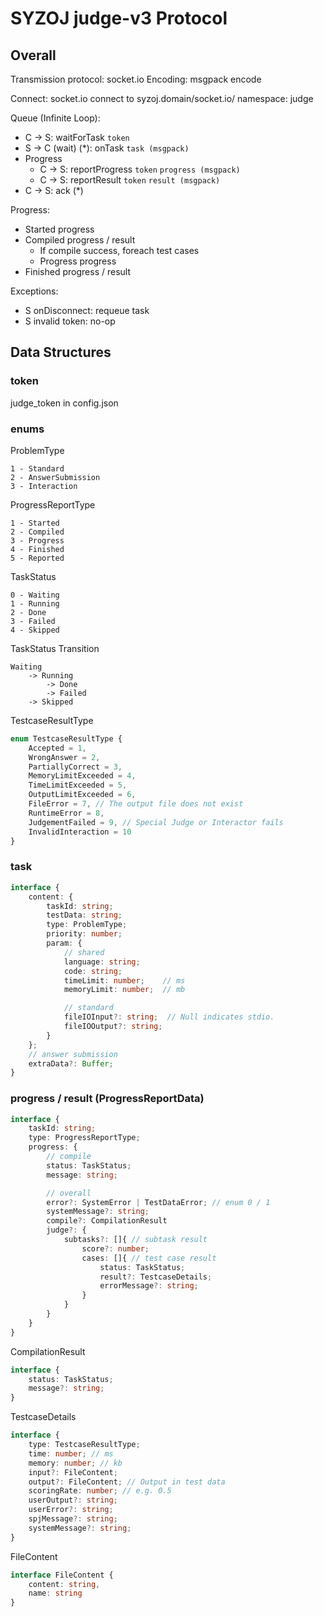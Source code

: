 # SYZOJ judge-v3 Protocol

## Overall

Transmission protocol: socket.io
Encoding: msgpack encode

Connect: socket.io connect to syzoj.domain/socket.io/ namespace: judge

Queue (Infinite Loop):

+ C -> S: waitForTask `token`
+ S -> C (wait) (*): onTask `task (msgpack)`
+ Progress
  + C -> S: reportProgress `token` `progress (msgpack)`
  + C -> S: reportResult `token` `result (msgpack)`
+ C -> S: ack (*)

Progress:

+ Started progress
+ Compiled progress / result
  + If compile success, foreach test cases
  + Progress progress
+ Finished progress / result

Exceptions:

+ S onDisconnect: requeue task
+ S invalid token: no-op

## Data Structures

### token

judge_token in config.json

### enums

ProblemType

``` text
1 - Standard
2 - AnswerSubmission
3 - Interaction
```

ProgressReportType

``` text
1 - Started
2 - Compiled
3 - Progress
4 - Finished
5 - Reported
```

TaskStatus

``` text
0 - Waiting
1 - Running
2 - Done
3 - Failed
4 - Skipped
```

TaskStatus Transition

``` text
Waiting
    -> Running
        -> Done
        -> Failed
    -> Skipped
```

TestcaseResultType

``` typescript
enum TestcaseResultType {
    Accepted = 1,
    WrongAnswer = 2,
    PartiallyCorrect = 3,
    MemoryLimitExceeded = 4,
    TimeLimitExceeded = 5,
    OutputLimitExceeded = 6,
    FileError = 7, // The output file does not exist
    RuntimeError = 8,
    JudgementFailed = 9, // Special Judge or Interactor fails
    InvalidInteraction = 10
}
```

### task

``` typescript
interface {
    content: {
        taskId: string;
        testData: string;
        type: ProblemType;
        priority: number;
        param: {
            // shared
            language: string;
            code: string;
            timeLimit: number;    // ms
            memoryLimit: number;  // mb

            // standard
            fileIOInput?: string;  // Null indicates stdio.
            fileIOOutput?: string;
        }
    };
    // answer submission
    extraData?: Buffer;
}
```

### progress / result (ProgressReportData)

``` typescript
interface {
    taskId: string;
    type: ProgressReportType;
    progress: {
        // compile
        status: TaskStatus;
        message: string;

        // overall
        error?: SystemError | TestDataError; // enum 0 / 1
        systemMessage?: string;
        compile?: CompilationResult
        judge?: {
            subtasks?: []{ // subtask result
                score?: number;
                cases: []{ // test case result
                    status: TaskStatus;
                    result?: TestcaseDetails;
                    errorMessage?: string;
                }
            }
        }
    }
}
```

CompilationResult

``` typescript
interface {
    status: TaskStatus;
    message?: string;
}
```

TestcaseDetails

``` typescript
interface {
    type: TestcaseResultType;
    time: number; // ms
    memory: number; // kb
    input?: FileContent;
    output?: FileContent; // Output in test data
    scoringRate: number; // e.g. 0.5
    userOutput?: string;
    userError?: string;
    spjMessage?: string;
    systemMessage?: string;
}
```

FileContent

``` typescript
interface FileContent {
    content: string,
    name: string
}
```
